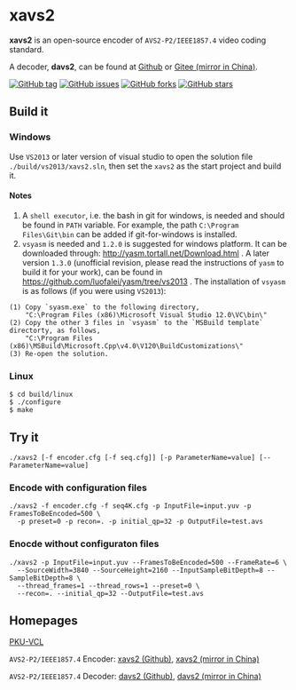 # xavs2

**xavs2** is an open-source encoder of `AVS2-P2/IEEE1857.4` video coding standard.

A decoder, **davs2**, can be found at [Github][4] or  [Gitee (mirror in China)][5].

[![GitHub tag](https://img.shields.io/github/tag/pkuvcl/xavs2.svg?style=plastic)]()
[![GitHub issues](https://img.shields.io/github/issues/pkuvcl/xavs2.svg)](https://github.com/pkuvcl/xavs2/issues)
[![GitHub forks](https://img.shields.io/github/forks/pkuvcl/xavs2.svg)](https://github.com/pkuvcl/xavs2/network)
[![GitHub stars](https://img.shields.io/github/stars/pkuvcl/xavs2.svg)](https://github.com/pkuvcl/xavs2/stargazers)

## Build it
### Windows
Use `VS2013` or later version of visual studio to open the solution file `./build/vs2013/xavs2.sln`,
then set the `xavs2` as the start project and build it.

#### Notes
1. A `shell executor`, i.e. the bash in git for windows, is needed and should be found in `PATH` variable.
 For example, the path `C:\Program Files\Git\bin` can be added if git-for-windows is installed.
2. `vsyasm` is needed and `1.2.0` is suggested for windows platform.
 It can be downloaded through: http://yasm.tortall.net/Download.html .
 A later version `1.3.0` (unofficial revision, please read the instructions of `yasm` to build it for your work), can be found in https://github.com/luofalei/yasm/tree/vs2013 .
   The installation of `vsyasm` is as follows (if you were using `VS2013`):
```
(1) Copy `syasm.exe` to the following directory, 
    "C:\Program Files (x86)\Microsoft Visual Studio 12.0\VC\bin\"
(2)	Copy the other 3 files in `vsyasm` to the `MSBuild template` directorty, as follows, 
    "C:\Program Files (x86)\MSBuild\Microsoft.Cpp\v4.0\V120\BuildCustomizations\"
(3) Re-open the solution. 
```

 

### Linux
```
$ cd build/linux
$ ./configure
$ make
```

## Try it
```
./xavs2 [-f encoder.cfg [-f seq.cfg]] [-p ParameterName=value] [--ParameterName=value]
```

### Encode with configuration files
```
./xavs2 -f encoder.cfg -f seq4K.cfg -p InputFile=input.yuv -p FramesToBeEncoded=500 \
  -p preset=0 -p recon=. -p initial_qp=32 -p OutputFile=test.avs
```

### Enocde without configuraton files
```
./xavs2 -p InputFile=input.yuv --FramesToBeEncoded=500 --FrameRate=6 \
  --SourceWidth=3840 --SourceHeight=2160 --InputSampleBitDepth=8 --SampleBitDepth=8 \
  --thread_frames=1 --thread_rows=1 --preset=0 \
  --recon=. --initial_qp=32 --OutputFile=test.avs
```

## Homepages

[PKU-VCL][1]

`AVS2-P2/IEEE1857.4` Encoder: [xavs2 (Github)][2], [xavs2 (mirror in China)][3]

`AVS2-P2/IEEE1857.4` Decoder: [davs2 (Github)][4], [davs2 (mirror in China)][5]

  [1]: http://vcl.idm.pku.edu.cn/ "PKU-VCL"
  [2]: https://github.com/pkuvcl/xavs2 "xavs2 github repository"
  [3]: https://gitee.com/pkuvcl/xavs2 "xavs2 gitee repository"
  [4]: https://github.com/pkuvcl/davs2 "davs2 decoder@github"
  [5]: https://gitee.com/pkuvcl/davs2 "davs2 decoder@gitee"
